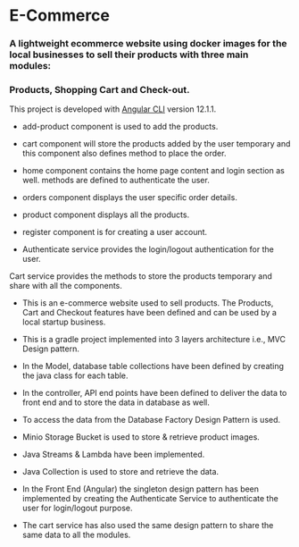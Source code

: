 # E-Commerce

### A lightweight ecommerce website using docker images for the local businesses to sell their products with three main modules: 
### Products, Shopping Cart and Check-out. 

This project is developed with [Angular CLI](https://github.com/angular/angular-cli) version 12.1.1.



 - add-product component is used to add the products.

 - cart component will store the products added by the user temporary and this component also defines
method to place the order.

 - home component contains the home page content and login section as well.
methods are defined to authenticate the user.

 - orders component displays the user specific order details.

 - product component displays all the products.

 - register component is for creating a user account.

 - Authenticate service provides the login/logout authentication for the user.

Cart service provides the methods to store the products temporary and share with all the components.

 -  This is an e-commerce website used to sell products. The Products, Cart and Checkout features
have been defined and can be used by a local startup business.

-  This is a gradle project implemented into 3 layers architecture i.e., MVC Design pattern.

-  In the Model, database table collections have been defined by creating the java class for each table.

-  In the controller, API end points have been defined to deliver the data to front end and to store the data in database as well.
-  To access the data from the Database Factory Design Pattern is used.

-  Minio Storage Bucket is used to store & retrieve product images.
-  Java Streams & Lambda have been implemented.

-  Java Collection is used to store and retrieve the data.

- In the Front End (Angular) the singleton design pattern has been implemented by creating the Authenticate Service to authenticate the user for login/logout purpose.
-  The cart service has also used the same design pattern to share the same data to all the modules. 
